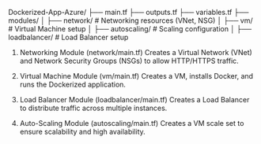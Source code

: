 Dockerized-App-Azure/
├── main.tf
├── outputs.tf
├── variables.tf
├── modules/
│   ├── network/             # Networking resources (VNet, NSG)
│   ├── vm/                  # Virtual Machine setup
│   ├── autoscaling/         # Scaling configuration
│   ├── loadbalancer/        # Load Balancer setup

1. Networking Module (network/main.tf)
Creates a Virtual Network (VNet) and Network Security Groups (NSGs) to allow HTTP/HTTPS traffic.

2. Virtual Machine Module (vm/main.tf)
Creates a VM, installs Docker, and runs the Dockerized application.

3. Load Balancer Module (loadbalancer/main.tf)
Creates a Load Balancer to distribute traffic across multiple instances.

4. Auto-Scaling Module (autoscaling/main.tf)
Creates a VM scale set to ensure scalability and high availability.